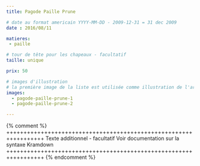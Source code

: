 ```yaml
---
title: Pagode Paille Prune

# date au format americain YYYY-MM-DD - 2009-12-31 = 31 dec 2009
date : 2016/08/11

matieres:
 - paille

# tour de tête pour les chapeaux - facultatif
taille: unique

prix: 50

# images d'illustration
# la première image de la liste est utilisée comme illustration de l'article dans les pages de listing.
images:
  - pagode-paille-prune-1
  - pagode-paille-prune-2

---
```

{% comment %} +++++++++++++++++++++++++++++++++++++++++++++++++++++++++++++++++
              Texte additionnel - facultatif
              Voir documentation sur la syntaxe Kramdown
+++++++++++++++++++++++++++++++++++++++++++++++++++++++++++++++++ {% endcomment %}
